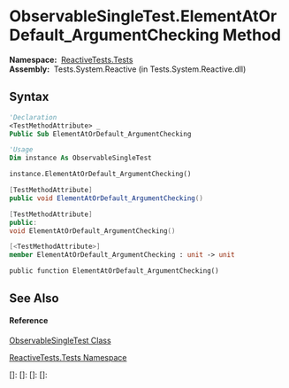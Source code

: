 # ObservableSingleTest.ElementAtOrDefault\_ArgumentChecking Method

**Namespace:**  [ReactiveTests.Tests](ReactiveTests.Tests\ReactiveTests.Tests.md)  
**Assembly:**  Tests.System.Reactive (in Tests.System.Reactive.dll)

## Syntax

```vb
'Declaration
<TestMethodAttribute> _
Public Sub ElementAtOrDefault_ArgumentChecking
```

```vb
'Usage
Dim instance As ObservableSingleTest

instance.ElementAtOrDefault_ArgumentChecking()
```

```csharp
[TestMethodAttribute]
public void ElementAtOrDefault_ArgumentChecking()
```

```c++
[TestMethodAttribute]
public:
void ElementAtOrDefault_ArgumentChecking()
```

```fsharp
[<TestMethodAttribute>]
member ElementAtOrDefault_ArgumentChecking : unit -> unit 
```

```jscript
public function ElementAtOrDefault_ArgumentChecking()
```

## See Also

#### Reference

[ObservableSingleTest Class](ObservableSingleTest\ObservableSingleTest.md)

[ReactiveTests.Tests Namespace](ReactiveTests.Tests\ReactiveTests.Tests.md)

[]: 
[]: 
[]: 
[]: 